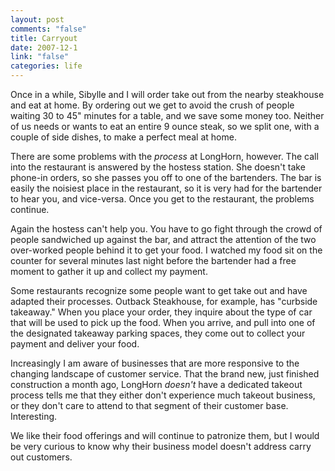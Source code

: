 ```yaml
--- 
layout: post
comments: "false"
title: Carryout
date: 2007-12-1
link: "false"
categories: life
---
```

Once in a while, Sibylle and I will order take out from the nearby steakhouse and eat at home.  By ordering out we get to avoid the crush of people waiting 30 to 45" minutes for a table, and we save some money too.  Neither of us needs or wants to eat an entire 9 ounce steak, so we split one, with a couple of side dishes, to make a perfect meal at home.

There are some problems with the <em>process</em> at LongHorn, however.  The call into the restaurant is answered by the hostess station.  She doesn't take phone-in orders, so she passes you off to one of the bartenders.  The bar is easily the noisiest place in the restaurant, so it is very had for the bartender to hear you, and vice-versa.  Once you get to the restaurant, the problems continue.

Again the hostess can't help you.  You have to go fight through the crowd of people sandwiched up against the bar, and attract the attention of the two over-worked people behind it to get your food.   I watched my food sit on the counter for several minutes last night before the bartender had a free moment to gather it up and collect my payment.

Some restaurants recognize some people want to get take out and have adapted their processes.  Outback Steakhouse, for example, has "curbside takeaway."  When you place your order, they inquire about the type of car that will be used to pick up the food.  When you arrive, and pull into one of the designated takeaway parking spaces, they come out to collect your payment and deliver your food.

Increasingly I am aware of businesses that are more responsive to the changing landscape of customer service.  That the brand new, just finished construction a month ago, LongHorn <em>doesn't</em> have a dedicated takeout process tells me that they either don't experience much takeout business, or they don't care to attend to that segment of their customer base.  Interesting.

We like their food offerings and will continue to patronize them, but I would be very curious to know why their business model doesn't address carry out customers.
